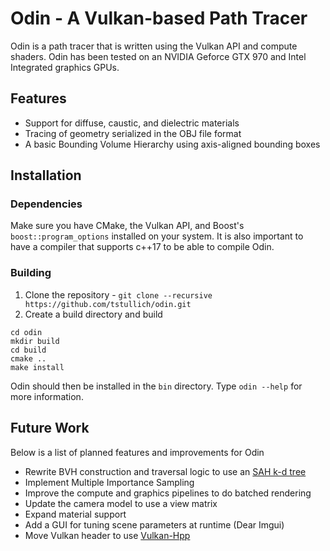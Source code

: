 # Odin - A Vulkan-based Path Tracer

Odin is a path tracer that is written using the Vulkan API and compute shaders.
Odin has been tested on an NVIDIA Geforce GTX 970 and Intel Integrated graphics GPUs.

## Features
* Support for diffuse, caustic, and dielectric materials
* Tracing of geometry serialized in the OBJ file format
* A basic Bounding Volume Hierarchy using axis-aligned bounding boxes

## Installation

### Dependencies
Make sure you have CMake, the Vulkan API, and Boost's `boost::program_options` installed on your system.
It is also important to have a compiler that supports c++17 to be able to compile Odin.

### Building
1. Clone the repository - `git clone --recursive https://github.com/tstullich/odin.git`
2. Create a build directory and build
```
cd odin
mkdir build
cd build
cmake ..
make install
```

Odin should then be installed in the `bin` directory. Type `odin --help` for more information.

## Future Work
Below is a list of planned features and improvements for Odin
* Rewrite BVH construction and traversal logic to use an [SAH k-d tree](https://www.researchgate.net/publication/232652917_On_Building_Fast_kd-trees_for_Ray_Tracing_and_on_Doing_that_in_ON_log_N)
* Implement Multiple Importance Sampling
* Improve the compute and graphics pipelines to do batched rendering
* Update the camera model to use a view matrix
* Expand material support
* Add a GUI for tuning scene parameters at runtime (Dear Imgui)
* Move Vulkan header to use [Vulkan-Hpp](https://github.com/KhronosGroup/Vulkan-Hpp)
